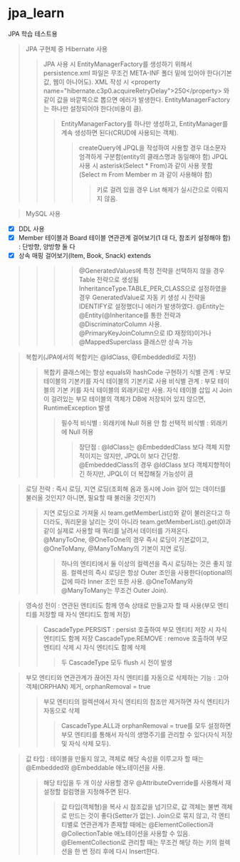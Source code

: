 # jpa_learn
JPA 학습 테스트용

> JPA 구현체 중 Hibernate 사용
>> JPA 사용 시 EntityManagerFactory를 생성하기 위해서 persistence.xml 파일은 무조건 META-INF 폴더 밑에 있어야 한다(기본값, 웹이 아니어도).
>> XML 작성 시 &lt;property name="hibernate.c3p0.acquireRetryDelay"&gt;250&lt;/property&gt; 와 같이 값을 바깥쪽으로 뽑으면 에러가 발생한다.
>> EntityManagerFactory 는 하나만 설정되어야 한다(비용이 큼).
>>> EntityManagerFactory를 하나만 생성하고, EntityManager를 계속 생성하면 된다(CRUD에 사용되는 객체).
>>>> createQuery에 JPQL을 작성하여 사용할 경우 대소문자 엄격하게 구분함(entity의 클래스명과 동일해야 함)
>> JPQL 사용 시 asterisk(Select * From)과 같이 사용 못함(Select m From Member m 과 같이 사용해야 함)
>>>>> 키로 걸려 있을 경우 List 해제가 실시간으로 이뤄지지 않음.

> MySQL 사용

- [X] DDL 사용
- [X] Member 테이블과 Board 테이블 연관관계 걸어보기(1 대 다, 참조키 설정해야 함) : 단방향, 양방향 둘 다
- [X] 상속 매핑 걸어보기(Item, Book, Snack) extends

>>>> @GeneratedValues에 특정 전략을 선택하지 않을 경우 Table 전략으로 생성됨
>>>> InheritanceType.TABLE_PER_CLASS으로 설정하였을 경우 GeneratedValue로 자동 키 생성 시 전략을 IDENTIFY로 설정했더니 에러가 발생하였다.
>>>> @Entity는 @Entity(@Inheritance를 통한 전략과 @DiscriminatorColumn 사용. @PrimaryKeyJoinColumn으로 ID 재정의)이거나 @MappedSuperclass 클래스만 상속 가능

> 복합키(JPA에서의 복합키는 @IdClass, @EmbeddedId로 지정)
>> 복합키 클래스에는 항상 equals와 hashCode 구현하기
>> 식별 관계 : 부모 테이블의 기본키를 자식 테이블의 기본키로 사용
>> 비식별 관계 : 부모 테이블의 기본 키를 자식 테이블의 외래키로만 사용. 자식 테이블 삽입 시 Join이 걸려있는 부모 테이블의 객체가 DB에 저장되어 있지 않으면, RuntimeException 발생
>>> 필수적 비식별 : 외래키에 Null 허용 안 함
>>> 선택적 비식별 : 외래키에 Null 허용
>>>> 장단점 : @IdClass는 @EmbeddedClass 보다 객체 지향적이지는 않지만, JPQL이 보다 간단함. @EmbeddedClass의 경우 @IdClass 보다 객체지향적이긴 하지만, JPQL이 더 복잡해질 가능성이 큼


> 로딩 전략 : 즉시 로딩, 지연 로딩(조회해 옴과 동시에 Join 걸어 있는 데이터를 불러올 것인지? 아니면, 필요할 때 불러올 것인지?)
>> 지연 로딩으로 가져올 시 team.getMemberList()와 같이 불러온다고 하더라도, 쿼리문을 날리는 것이 아니라 team.getMemberList().get(0)과 같이 실제로 사용할 때 쿼리를 날려서 데이터를 가져온다.
>> @ManyToOne, @OneToOne의 경우 즉시 로딩이 기본값이고, @OneToMany, @ManyToMany의 기본이 지연 로딩.
>>> 하나의 엔티티에서 둘 이상의 컬렉션을 즉시 로딩하는 것은 좋지 않음.
>>> 컬렉션의 즉시 로딩은 항상 Outer 조인을 사용한다(optional의 값에 따라 Inner 조인 또한 사용. @OneToMany와 @ManyToMany는 무조건 Outer Join).

> 영속성 전이 : 연관된 엔티티도 함께 영속 상태로 만들고자 할 때 사용(부모 엔티티를 저장할 때 자식 엔티티도 함께 저장)
>> CascadeType.PERSIST : persist 호출하여 부모 엔티티 저장 시 자식 엔티티도 함께 저장
>> CascadeType.REMOVE : remove 호출하여 부모 엔티티 삭제 시 자식 엔티티도 함께 삭제
>>> 두 CascadeType 모두 flush 시 전이 발생

> 부모 엔티티와 연관관계가 끊어진 자식 엔티티를 자동으로 삭제하는 기능 : 고아 객체(ORPHAN) 제거, orphanRemoval = true
>> 부모 엔티티의 컬렉션에서 자식 엔티티의 참조만 제거하면 자식 엔티티가 자동으로 삭제
>>> CascadeType.ALL과 orphanRemoval = true를 모두 설정하면 부모 엔티티를 통해서 자식의 생명주기를 관리할 수 있다(자식 저장 및 자식 삭제 모두).

> 값 타입 : 테이블을 만들지 않고, 객체로 해당 속성을 이루고자 할 때는 @Embedded와 @Embeddable 애노테이션을 사용.
>> 해당 타입을 두 개 이상 사용할 경우 @AttributeOverride를 사용해서 재설정할 컬럼명을 지정해주면 된다.
>>> 값 타입(객체형)을 복사 시 참조값을 넘기므로, 값 객체는 불변 객체로 만드는 것이 좋다(Setter가 없는).
>> Join으로 묶지 않고, 각 엔티티별로 연관관계가 존재할 때에는 @ElementCollection과 @CollectionTable 애노테이션을 사용할 수 있음.
>>> @ElementCollection로 관리할 때는 무조건 해당 하는 키의 컬렉션을 한 번 정리 후에 다시 Insert한다.